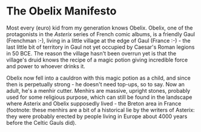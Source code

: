 # The Obelix Manifesto #

Most every (euro) kid from my generation knows Obelix. Obelix, one of the protagonists in the *Asterix* series of French comic albums, is a friendly Gaul (Frenchman :-), living in a little village at the edge of Gaul (France :-) - the last little bit of territory in Gaul not yet occupied by Caesar's Roman legions in 50 BCE. The reason the village hasn't been overrun yet is that the village's druid knows the recipe of a magic potion giving incredible force and power to whoever drinks it. 

Obelix now fell into a cauldron with this magic potion as a child, and since then is perpetually strong - he doesn't need top-ups, so to say. Now an adult, he's a menhir cutter. Menhirs are massive, upright stones, probably used for some religious purpose, which can still be found in the landscape where Asterix and Obelix supposedly lived - the Breton area in France (footnote: these menhirs are a bit of a historical lie by the writers of Asterix: they were probably erected by people living in Europe about 4000 years before the Celtic Gauls did).

